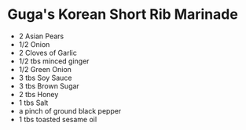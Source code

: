 # Guga's Korean Short Rib Marinade 

* 2 Asian Pears
* 1/2 Onion
* 2 Cloves of Garlic
* 1/2 tbs minced ginger
* 1/2 Green Onion
* 3 tbs Soy Sauce
* 3 tbs Brown Sugar
* 2 tbs Honey
* 1 tbs Salt
* a pinch of ground black pepper
* 1 tbs toasted sesame oil
